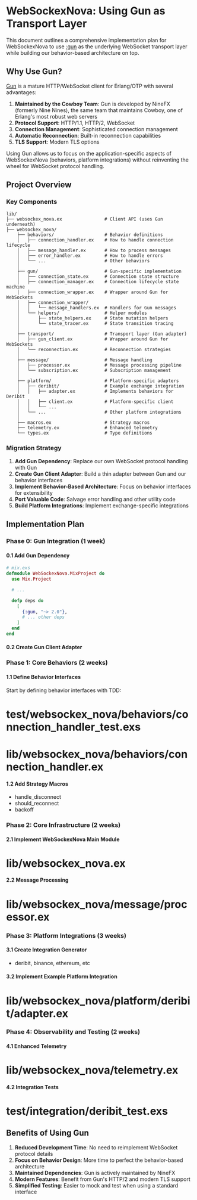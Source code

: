 # WebSockexNova: Using Gun as Transport Layer

This document outlines a comprehensive implementation plan for WebSockexNova to use [:gun](https://github.com/ninenines/gun) as the underlying WebSocket transport layer while building our behavior-based architecture on top.

## Why Use Gun?

[Gun](https://github.com/ninenines/gun) is a mature HTTP/WebSocket client for Erlang/OTP with several advantages:

1. **Maintained by the Cowboy Team**: Gun is developed by NineFX (formerly Nine Nines), the same team that maintains Cowboy, one of Erlang's most robust web servers
2. **Protocol Support**: HTTP/1.1, HTTP/2, WebSocket
3. **Connection Management**: Sophisticated connection management
4. **Automatic Reconnection**: Built-in reconnection capabilities
5. **TLS Support**: Modern TLS options

Using Gun allows us to focus on the application-specific aspects of WebSockexNova (behaviors, platform integrations) without reinventing the wheel for WebSocket protocol handling.

## Project Overview

### Key Components

```
lib/
├── websockex_nova.ex                # Client API (uses Gun underneath)
├── websockex_nova/
    ├── behaviors/                   # Behavior definitions
    │   ├── connection_handler.ex    # How to handle connection lifecycle
    │   ├── message_handler.ex       # How to process messages
    │   ├── error_handler.ex         # How to handle errors
    │   └── ...                      # Other behaviors
    │
    ├── gun/                         # Gun-specific implementation
    │   ├── connection_state.ex      # Connection state structure
    │   ├── connection_manager.ex    # Connection lifecycle state machine
    │   ├── connection_wrapper.ex    # Wrapper around Gun for WebSockets
    │   ├── connection_wrapper/
    │   │   └── message_handlers.ex  # Handlers for Gun messages
    │   └── helpers/                 # Helper modules
    │       ├── state_helpers.ex     # State mutation helpers
    │       └── state_tracer.ex      # State transition tracing
    │
    ├── transport/                   # Transport layer (Gun adapter)
    │   ├── gun_client.ex            # Wrapper around Gun for WebSockets
    │   └── reconnection.ex          # Reconnection strategies
    │
    ├── message/                     # Message handling
    │   ├── processor.ex             # Message processing pipeline
    │   └── subscription.ex          # Subscription management
    │
    ├── platform/                    # Platform-specific adapters
    │   ├── deribit/                 # Example exchange integration
    │   │   ├── adapter.ex           # Implements behaviors for Deribit
    │   │   ├── client.ex            # Platform-specific client
    │   │   └── ...
    │   └── ...                      # Other platform integrations
    │
    ├── macros.ex                    # Strategy macros
    ├── telemetry.ex                 # Enhanced telemetry
    └── types.ex                     # Type definitions
```

### Migration Strategy

1. **Add Gun Dependency**: Replace our own WebSocket protocol handling with Gun
2. **Create Gun Client Adapter**: Build a thin adapter between Gun and our behavior interfaces
3. **Implement Behavior-Based Architecture**: Focus on behavior interfaces for extensibility
4. **Port Valuable Code**: Salvage error handling and other utility code
5. **Build Platform Integrations**: Implement exchange-specific integrations

## Implementation Plan

### Phase 0: Gun Integration (1 week)

#### 0.1 Add Gun Dependency

```elixir
# mix.exs
defmodule WebSockexNova.MixProject do
  use Mix.Project

  # ...

  defp deps do
    [
      {:gun, "~> 2.0"},
      # ... other deps
    ]
  end
end
```

#### 0.2 Create Gun Client Adapter

### Phase 1: Core Behaviors (2 weeks)

#### 1.1 Define Behavior Interfaces

Start by defining behavior interfaces with TDD:


# test/websockex_nova/behaviors/connection_handler_test.exs
# lib/websockex_nova/behaviors/connection_handler.ex


#### 1.2 Add Strategy Macros

- handle_disconnect
- should_reconnect
- backoff


### Phase 2: Core Infrastructure (2 weeks)

#### 2.1 Implement WebSockexNova Main Module


# lib/websockex_nova.ex


#### 2.2 Message Processing


# lib/websockex_nova/message/processor.ex

### Phase 3: Platform Integrations (3 weeks)

#### 3.1 Create Integration Generator

- deribit, binance, ethereum, etc

#### 3.2 Implement Example Platform Integration

# lib/websockex_nova/platform/deribit/adapter.ex


### Phase 4: Observability and Testing (2 weeks)

#### 4.1 Enhanced Telemetry


# lib/websockex_nova/telemetry.ex


#### 4.2 Integration Tests


# test/integration/deribit_test.exs


## Benefits of Using Gun

1. **Reduced Development Time**: No need to reimplement WebSocket protocol details
2. **Focus on Behavior Design**: More time to perfect the behavior-based architecture
3. **Maintained Dependencies**: Gun is actively maintained by NineFX
4. **Modern Features**: Benefit from Gun's HTTP/2 and modern TLS support
5. **Simplified Testing**: Easier to mock and test when using a standard interface
